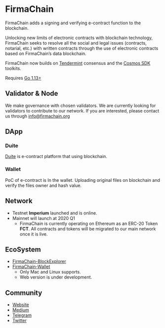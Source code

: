 # FirmaChain

FirmaChain adds a signing and verifying e-contract function to the blockchain. 

Unlocking new limits of electronic contracts with blockchain technology, FirmaChain seeks to resolve all the social and legal issues (contracts, notarial, etc.) with written contracts through the use of electronic contracts based on FirmaChain’s data blockchain.

FirmaChain now builds on [Tendermint](https://github.com/tendermint/tendermint) consensus and the [Cosmos SDK](https://github.com/cosmos/cosmos-sdk) toolkits.

Requires [Go 1.13+](https://golang.org/dl/)

## Validator & Node
We make governance with chosen validators.
We are currently looking for validators to contribute to our network. If you are interested, please contact us through info@firmachain.org

## DApp

### Duite
[Duite](https://duite.io) is e-contract platform that using blockchain.

### Wallet
PoC of e-contract is In the wallet. Uploading original files on blockchain and verify the files owner and hash value.

## Network 

- Testnet **Imperium** launched and is online.
- Mainnet will launch at 2020 Q1
	- FirmaChain is currently operating on Ethereum as an ERC-20 Token **FCT**. All contracts and tokens will be migrated to our main network once it is live.

## EcoSystem
- [FirmaChain-BlockExplorer](http://52.78.147.71:8080)
- [FirmaChain-Wallet](https://firmachain.org/#/)
	- Only Mac and Linux supports.
	- Web version is under development.

## Community
- [Website](https://firmachain.org/#/)
- [Medium](https://medium.com/firmachain)
- [Telegram](https://t.me/firmachain_announcement)
- [Twitter](https://twitter.com/firmachain)
